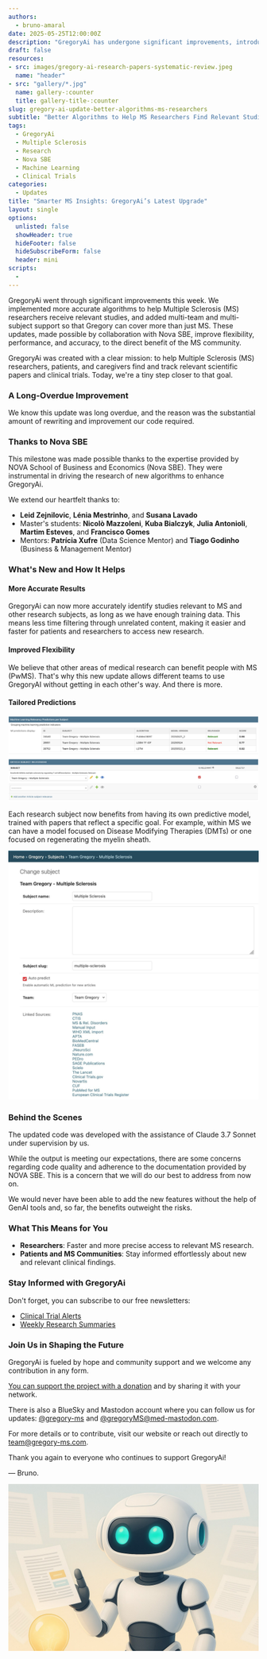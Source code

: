 ```yaml
---
authors:
  - bruno-amaral
date: 2025-05-25T12:00:00Z
description: "GregoryAi has undergone significant improvements, introducing more accurate and tailored algorithms to help Multiple Sclerosis (MS) researchers quickly identify relevant studies."
draft: false
resources: 
- src: images/gregory-ai-research-papers-systematic-review.jpeg
  name: "header"
- src: "gallery/*.jpg"
  name: gallery-:counter
  title: gallery-title-:counter
slug: gregory-ai-update-better-algorithms-ms-researchers
subtitle: "Better Algorithms to Help MS Researchers Find Relevant Studies Faster"
tags: 
  - GregoryAi
  - Multiple Sclerosis
  - Research
  - Nova SBE
  - Machine Learning
  - Clinical Trials
categories: 
  - Updates
title: "Smarter MS Insights: GregoryAi’s Latest Upgrade"
layout: single
options:
  unlisted: false
  showHeader: true
  hideFooter: false
  hideSubscribeForm: false
  header: mini
scripts:
  -
---
```


GregoryAi went through significant improvements this week. We implemented more accurate algorithms to help Multiple Sclerosis (MS) researchers receive relevant studies, and added multi-team and multi-subject support so that Gregory can cover more than just MS. These updates, made possible by collaboration with Nova SBE, improve flexibility, performance, and accuracy, to the direct benefit of the MS community.

GregoryAi was created with a clear mission: to help Multiple Sclerosis (MS) researchers, patients, and caregivers find and track relevant scientific papers and clinical trials. Today, we're a tiny step closer to that goal.

### A Long-Overdue Improvement

We know this update was long overdue, and the reason was the substantial amount of rewriting and improvement our code required. 

### Thanks to Nova SBE

This milestone was made possible thanks to the expertise provided by NOVA School of Business and Economics (Nova SBE). They were instrumental in driving the research of new algorithms to enhance GregoryAi.

We extend our heartfelt thanks to:

* **Leid Zejnilovic**, **Lénia Mestrinho**, and **Susana Lavado**
* Master's students: **Nicolò Mazzoleni**, **Kuba Bialczyk**, **Julia Antonioli**, **Martim Esteves**, and **Francisco Gomes**
* Mentors: **Patrícia Xufre** (Data Science Mentor) and **Tiago Godinho** (Business & Management Mentor)

### What's New and How It Helps

#### More Accurate Results

GregoryAi can now more accurately identify studies relevant to MS and other research subjects, as long as we have enough training data. This means less time filtering through unrelated content, making it easier and faster for patients and researchers to access new research.


#### Improved Flexibility

We believe that other areas of medical research can benefit people with MS (PwMS). That's why this new update allows different teams to use GregoryAI without getting in each other's way. And there is more.

#### Tailored Predictions

![screenshot of gregory ai backoffice](images/screenshot-gregory-ai-backoffice.png)

Each research subject now benefits from having its own predictive model, trained with papers that reflect a specific goal. For example, within MS we can have a model focused on Disease Modifying Therapies (DMTs) or one focused on regenerating the myelin sheath.

![alt text](images/gregory-ai-backoffice-subject-page-multiple-sclerosis.jpeg)

### Behind the Scenes

The updated code was developed with the assistance of Claude 3.7 Sonnet under supervision by us. 

While the output is meeting our expectations, there are some concerns regarding code quality and adherence to the documentation provided by NOVA SBE. This is a concern that we will do our best to address from now on. 

We would never have been able to add the new features without the help of GenAI tools and, so far, the benefits outweight the risks.

### What This Means for You

* **Researchers**: Faster and more precise access to relevant MS research.
* **Patients and MS Communities**: Stay informed effortlessly about new and relevant clinical findings.

### Stay Informed with GregoryAi

Don't forget, you can subscribe to our free newsletters:

* [Clinical Trial Alerts](https://gregory-ms.com/patients/) 
* [Weekly Research Summaries](https://gregory-ms.com/researchers/) 

### Join Us in Shaping the Future

GregoryAi is fueled by hope and community support and we welcome any contribution in any form.

[You can support the project with a donation](https://donate.stripe.com/6oEeVmf1tdHIdOw7ss) and by sharing it with your network.

There is also a BlueSky and Mastodon account where you can follow us for updates: [@gregory-ms](https://bsky.app/profile/gregory-ms.com) and [@gregoryMS@med-mastodon.com](https://med-mastodon.com/@gregoryMS).

For more details or to contribute, visit our website or reach out directly to [team@gregory-ms.com](mailto:team@gregory-ms.com).

Thank you again to everyone who continues to support GregoryAi! 

— Bruno.

![gregory ai - robot illustration](images/gregory-blue-research-papers-systematic-review.jpeg)